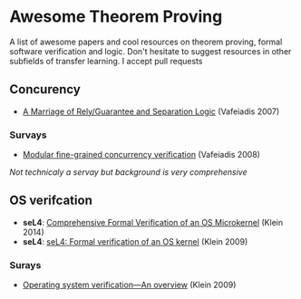 # Awesome Theorem Proving

A list of awesome papers and cool resources on theorem proving, formal software verification and logic. Don't hesitate to suggest resources in other subfields of transfer learning. I accept pull requests

## Concurency
* [A Marriage of Rely/Guarantee and Separation Logic](https://link.springer.com/chapter/10.1007/978-3-540-74407-8_18) (Vafeiadis 2007)
### Survays
*  [Modular fine-grained concurrency verification](https://www.cl.cam.ac.uk/techreports/UCAM-CL-TR-726.pdf) (Vafeiadis 2008)

_Not technicaly a servay but background is very comprehensive_


## OS verifcation
* **seL4**: [Comprehensive Formal Verification of an OS Microkernel](http://ts.data61.csiro.au/publications/nicta_full_text/7371.pdf) (Klein 2014)
* **seL4**: [seL4: Formal verification of an OS kernel](http://ts.data61.csiro.au/publications/nicta_full_text/1852.pdf) (Klein 2009)
### Surays
* [Operating system verification—An overview](https://link.springer.com/content/pdf/10.1007%2Fs12046-009-0002-4.pdf) (Klein 2009)
